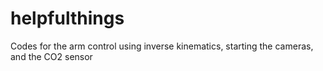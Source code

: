 # helpfulthings
Codes for the arm control using inverse kinematics, starting the cameras, and the CO2 sensor
